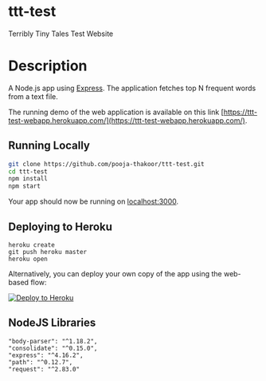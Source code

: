 # ttt-test
Terribly Tiny Tales Test Website

# Description
A Node.js app using [Express](http://expressjs.com/).
The application fetches top N frequent words from a text file.

The running demo of the web application is available on this link [https://ttt-test-webapp.herokuapp.com/](https://ttt-test-webapp.herokuapp.com/).

## Running Locally
```sh
git clone https://github.com/pooja-thakoor/ttt-test.git
cd ttt-test
npm install
npm start
```
Your app should now be running on [localhost:3000](http://localhost:3000/).

## Deploying to Heroku

```
heroku create
git push heroku master
heroku open
```

Alternatively, you can deploy your own copy of the app using the web-based flow:

[![Deploy to Heroku](https://www.herokucdn.com/deploy/button.png)](https://heroku.com/deploy)


## NodeJS Libraries
    
    "body-parser": "^1.18.2",
    "consolidate": "^0.15.0",
    "express": "^4.16.2",
    "path": "^0.12.7",
    "request": "^2.83.0"
    

